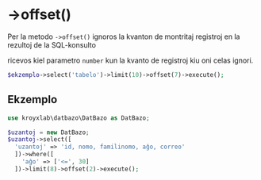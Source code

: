 # ->offset()

Per la metodo `->offset()` ignoros la kvanton de montritaj registroj en la rezultoj de la  SQL-konsulto

ricevos kiel parametro `number` kun la kvanto de registroj kiu oni celas ignori.

```php
$ekzemplo->select('tabelo')->limit(10)->offset(7)->execute();
```

## Ekzemplo

```php
use kroyxlab\datbazo\DatBazo as DatBazo;

$uzantoj = new DatBazo;
$uzantoj->select([
  'uzantoj' => 'id, nomo, familinomo, aĝo, correo'
  ])->where([
    'aĝo' => ['<=', 30]
  ])->limit(8)->offset(2)->execute();
```